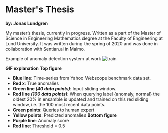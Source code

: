 # Master's Thesis
__by: Jonas Lundgren__

My master’s thesis, currently in progress. Written as a part of the Master of Science in Engineering Mathematics degree at the Faculty of Engineering at Lund University.  It was written during the spring of 2020 and was done in collaboration with Sentian.ai in Malmo.


Example of anomaly detection system at work
![train](gifs/train.gif)

__GIF explanation__
__Top figure__
- __Blue line__: Time-series from Yahoo Webscope benchmark data set.
- __Red x__: True anomalies
- __Green line _(40 data points)___: Input sliding window.
- __Red line _(100 data points)___: When querying label {anomaly, normal} the oldest 20% in ensamble is updated and trained on this red sliding window, i.e. the 100 most recent data points.
- __Green points__: Queries to human expert
- __Yellow points__: Predicted anomalies
__Bottom figure__
- __Purple line__: Anomaly score
- __Red line__: Threshold = 0.5
